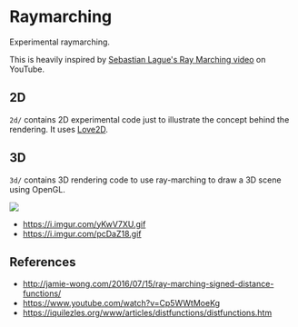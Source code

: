 
# Raymarching

Experimental raymarching.

This is heavily inspired by [Sebastian Lague's Ray Marching video](https://www.youtube.com/watch?v=Cp5WWtMoeKg) on YouTube.

## 2D

`2d/` contains 2D experimental code just to illustrate the concept behind the rendering. It uses [Love2D](love2d.org).

## 3D

`3d/` contains 3D rendering code to use ray-marching to draw a 3D scene using OpenGL.

![](https://i.imgur.com/Rew2gn7.png)
* https://i.imgur.com/yKwV7XU.gif
* https://i.imgur.com/pcDaZ18.gif

## References

- http://jamie-wong.com/2016/07/15/ray-marching-signed-distance-functions/
- https://www.youtube.com/watch?v=Cp5WWtMoeKg
- https://iquilezles.org/www/articles/distfunctions/distfunctions.htm
